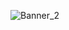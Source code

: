 ![Banner_2](https://user-images.githubusercontent.com/80626529/145803902-18d10690-8418-4919-a06f-ed7fd7a39295.gif)

<!--
**SumitKumar-2000/SumitKumar-2000** is a ✨ _special_ ✨ repository because its `README.md` (this file) appears on your GitHub profile.

Here are some ideas to get you started:

- 🔭 I’m currently working on ...
- 🌱 I’m currently learning ...
- 👯 I’m looking to collaborate on ...
- 🤔 I’m looking for help with ...
- 💬 Ask me about ...
- 📫 How to reach me: ...
- 😄 Pronouns: ...
- ⚡ Fun fact: ...
-->
